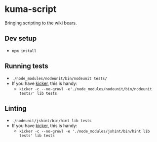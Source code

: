 # kuma-script

Bringing scripting to the wiki bears.

## Dev setup
* `npm install`

## Running tests
* `./node_modules/nodeunit/bin/nodeunit tests/`
* If you have [kicker](https://github.com/alloy/kicker), this is handy:
    * `kicker -c --no-growl -e'./node_modules/nodeunit/bin/nodeunit tests/' lib tests`

## Linting
* `./nodeunit/jshint/bin/hint lib tests`
* If you have [kicker](https://github.com/alloy/kicker), this is handy:
    * `kicker -c --no-growl -e './node_modules/jshint/bin/hint lib tests' lib tests`
